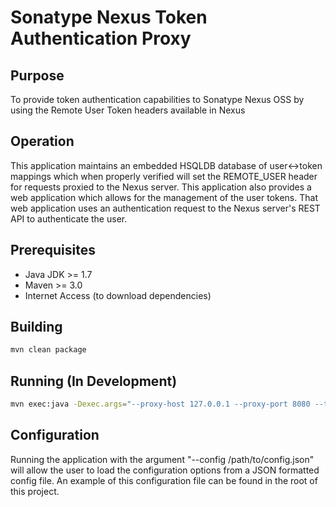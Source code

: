 Sonatype Nexus Token Authentication Proxy
=========================================

## Purpose

To provide token authentication capabilities to Sonatype Nexus OSS
by using the Remote User Token headers available in Nexus

## Operation
This application maintains an embedded HSQLDB database of user<->token mappings
which when properly verified will set the REMOTE_USER header for requests 
proxied to the Nexus server. This application also provides a web application
which allows for the management of the user tokens. That web application uses
an authentication request to the Nexus server's REST API to authenticate
the user.

## Prerequisites
* Java JDK >= 1.7
* Maven >= 3.0
* Internet Access (to download dependencies)

## Building

```bash
mvn clean package
```

## Running (In Development)

```bash
mvn exec:java -Dexec.args="--proxy-host 127.0.0.1 --proxy-port 8080 --target-host 127.0.0.1 --target-port 8980"
```

## Configuration

Running the application with the argument "--config /path/to/config.json" will 
allow the user to load the configuration options from a JSON formatted config
file. An example of this configuration file can be found in the root of this
project.

